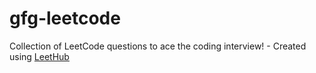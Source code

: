 # gfg-leetcode
Collection of LeetCode questions to ace the coding interview! - Created using [LeetHub](https://github.com/QasimWani/LeetHub)
